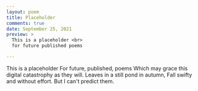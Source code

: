 ```yaml
---
layout: poem
title: Placeholder
comments: true
date: September 25, 2021
preview: >
  This is a placeholder <br>
  for future published poems

---
```


This is a placeholder
For future, published, poems
Which may grace this digital catastrophy
as they will. 
Leaves in a still pond in autumn,
Fall swifty and without effort.
But I can't predict them.